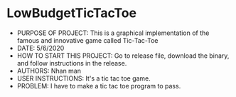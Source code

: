 # LowBudgetTicTacToe
 

- PURPOSE OF PROJECT: This is a graphical implementation of the famous and innovative game called Tic-Tac-Toe                    
- DATE: 5/6/2020                             
- HOW TO START THIS PROJECT: Go to release file, download the binary, and follow instructions in the release.
- AUTHORS: Nhan man                          
- USER INSTRUCTIONS: It's a tic tac toe game.
- PROBLEM: I have to make a tic tac toe program to pass.
